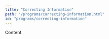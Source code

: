 ```yaml
---
title: "Correcting Information"
path: "/programs/correcting-information.html"
id: "programs/correcting-information"
---
```


Content.
